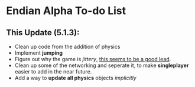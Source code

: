 # Endian Alpha To-do List

## This Update (5.1.3):
- Clean up code from the addition of physics
- Implement **jumping**
- Figure out why the game is *jittery*, [this seems to be a good lead](https://stackoverflow.com/questions/52853630/cannon-js-how-to-prevent-jittery-shaky-blocks).
- Clean up some of the networking and seperate it, to make **singleplayer** easier to add in the near future.
- Add a way to **update all physics** objects *implicitly*